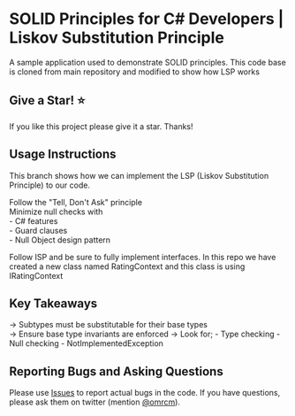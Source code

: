 # SOLID Principles for C# Developers | Liskov Substitution Principle

A sample application used to demonstrate SOLID principles. This code base is cloned from main repository and
modified to show how LSP works

## Give a Star! :star:
If you like this project please give it a star. Thanks!

## Usage Instructions

This branch shows how we can implement the LSP (Liskov Substitution Principle) to our code.

Follow the "Tell, Don't Ask" principle <br/>
Minimize null checks with<br/>
    - C# features <br/>
    - Guard clauses <br/>
    - Null Object design pattern<br/>

Follow ISP and be sure to fully implement interfaces. In this repo we have created a new class named RatingContext and this class
is using IRatingContext

## Key Takeaways

-> Subtypes must be substitutable for their base types<br/>
-> Ensure base type invariants are enforced
-> Look for;
    - Type checking
    - Null checking
    - NotImplementedException

## Reporting Bugs and Asking Questions

Please use [Issues](https://github.com/omrcm/SolidPrinciples/issues) to report actual bugs in the code. If you have questions, please ask them on twitter (mention [@omrcm](https://twitter.com/omrcm)).

